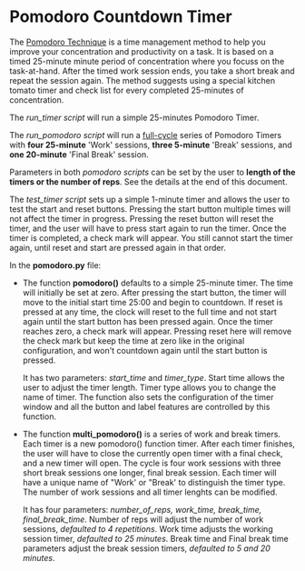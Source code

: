 # Pomodoro Countdown Timer

The [Pomodoro Technique](https://en.wikipedia.org/wiki/Pomodoro_Technique) is a time management method to help you 
improve your concentration and productivity on a task. It is based on a timed 25-minute minute period of concentration where 
you focuss on the task-at-hand. After the timed work session ends, you take a short break and repeat the session again.
The method suggests using a special kitchen tomato timer and check list for every completed 25-minutes of concentration.

The *run_timer script* will run a simple 25-minutes Pomodoro Timer.

The *run_pomodoro script* will run a [full-cycle](https://todoist.com/productivity-methods/pomodoro-technique) series 
of Pomodoro Timers with **four 25-minute** 'Work' sessions, **three 5-minute** 'Break' sessions, and **one 20-minute** 'Final 
Break' session.

Parameters in both *pomodoro scripts* can be set by the user to **length of the timers or the number of reps**. See the details at the end of this document.

The *test_timer script* sets up a simple 1-minute timer and allows the user to test the start and reset buttons. Pressing
the start button multiple times will not affect the timer in progress. Pressing the reset button will reset the timer, 
and the user will have to press start again to run the timer. Once the timer is completed, a check mark will appear.
You still cannot start the timer again, until reset and start are pressed again in that order.

In the **pomodoro.py** file:
- The function **pomodoro()** defaults to a simple 25-minute timer. The time will initially be set at zero. After pressing the
start button, the timer will move to the initial start time 25:00 and begin to countdown. If reset is pressed at any time, the clock
will reset to the full time and not start again until the start button has been pressed again. Once the timer reaches zero, a 
check mark will appear. Pressing reset here will remove the check mark but keep the time at zero like in the original 
configuration, and won't countdown again until the start button is pressed.

  It has two parameters: *start_time* and *timer_type*. 
Start time allows the user to adjust the timer length. Timer type allows you to change the name of timer. The function also 
sets the configuration of the timer window and all the button and label features are controlled by this function.


- The function **multi_pomodoro()** is a series of work and break timers. Each timer is a new pomodoro() function timer.
After each timer finishes, the user will have to close the currently open timer with a final check, and a new timer will 
open. The cycle is four work sessions with three short break sessions one longer, final break session. Each timer will have a 
unique name of "Work' or "Break' to distinguish the timer type. The number of work sessions and all timer lenghts can be modified. 


  It has four parameters: *number_of_reps, work_time, break_time, final_break_time*. Number of reps will adjust the number of work 
sessions, *defaulted to 4 repetitions*. Work time adjusts the working session timer, *defaulted to 25 minutes*. Break time and 
Final break time parameters adjust the break session timers, *defaulted to 5 and 20 minutes*.
